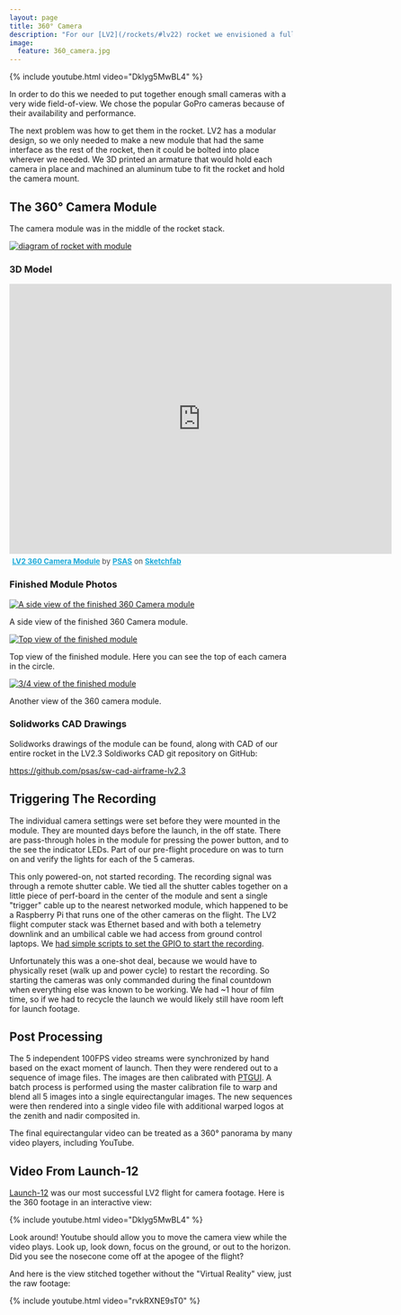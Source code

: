 ```yaml
---
layout: page
title: 360° Camera
description: "For our [LV2](/rockets/#lv22) rocket we envisioned a full, wrap-around camera device that would let you replay video from the launch that would look like you were flying on the rocket!"
image:
  feature: 360_camera.jpg
---
```



{% include youtube.html video="Dklyg5MwBL4" %}


In order to do this we needed to put together enough small cameras with a very wide field-of-view. We chose the popular GoPro cameras because of their availability and performance.

The next problem was how to get them in the rocket. LV2 has a modular design, so we only needed to make a new module that had the same interface as the rest of the rocket, then it could be bolted into place wherever we needed. We 3D printed an armature that would hold each camera in place and machined an aluminum tube to fit the rocket and hold the camera mount.


## The 360° Camera Module

The camera module was in the middle of the rocket stack.

[![diagram of rocket with module](openrocket-labled.png)](openrocket-labled.png)

### 3D Model

<iframe width="680" height="480" src="https://sketchfab.com/models/4fe9582ab46a4428b951b95a365930d1/embed" frameborder="0" allowfullscreen mozallowfullscreen="true" webkitallowfullscreen="true" onmousewheel=""></iframe><p style="font-size: 13px; font-weight: normal; margin: 5px; color: #4A4A4A;">
    <a href="https://sketchfab.com/models/4fe9582ab46a4428b951b95a365930d1?utm_medium=embed&utm_source=website&utm_campain=share-popup" target="_blank" style="font-weight: bold; color: #1CAAD9;">LV2 360 Camera Module</a>
    by <a href="https://sketchfab.com/psas?utm_medium=embed&utm_source=website&utm_campain=share-popup" target="_blank" style="font-weight: bold; color: #1CAAD9;">PSAS</a>
    on <a href="https://sketchfab.com?utm_medium=embed&utm_source=website&utm_campain=share-popup" target="_blank" style="font-weight: bold; color: #1CAAD9;">Sketchfab</a>
</p>

### Finished Module Photos 

[![A side view of the finished 360 Camera module](360_back_1.jpg)](360_back_1.jpg)

A side view of the finished 360 Camera module.

[![Top view of the finished module](360_top_1.jpg)](360_top_1.jpg)

Top view of the finished module. Here you can see the top of each camera in the circle.

[![3/4 view of the finished module](360_top34_1.jpg)](360_top34_1.jpg)

Another view of the 360 camera module.

### Solidworks CAD Drawings

Solidworks drawings of the module can be found, along with CAD of our entire rocket in the LV2.3 Soldiworks CAD git repository on GitHub:

<https://github.com/psas/sw-cad-airframe-lv2.3>



## Triggering The Recording

The individual camera settings were set before they were mounted in the module. They are mounted days before the launch, in the off state. There are pass-through holes in the module for pressing the power button, and to the see the indicator LEDs. Part of our pre-flight procedure on was to turn on and verify the lights for each of the 5 cameras.

This only powered-on, not started recording. The recording signal was through a remote shutter cable. We tied all the shutter cables together on a little piece of perf-board in the center of the module and sent a single "trigger" cable up to the nearest networked module, which happened to be a Raspberry Pi that runs one of the other cameras on the flight. The LV2 flight computer stack was Ethernet based and with both a telemetry downlink and an umbilical cable we had access from ground control laptops. We [had simple scripts to set the GPIO to start the recording](https://github.com/psas/camera-automation/tree/master/picam2/CameraScripts
).

Unfortunately this was a one-shot deal, because we would have to physically reset (walk up and power cycle) to restart the recording. So starting the cameras was only commanded during the final countdown when everything else was known to be working. We had ~1 hour of film time, so if we had to recycle the launch we would likely still have room left for launch footage.


## Post Processing

The 5 independent 100FPS video streams were synchronized by hand based on the exact moment of launch. Then they were rendered out to a sequence of image files. The images are then calibrated with [PTGUI](https://www.ptgui.com/). A batch process is performed using the master calibration file to warp and blend all 5 images into a single equirectangular images. The new sequences were then rendered into a single video file with additional warped logos at the zenith and nadir composited in.

The final equirectangular video can be treated as a 360&deg; panorama by many video players, including YouTube.


## Video From Launch-12

[Launch-12](/launches/#L12) was our most successful LV2 flight for camera footage. Here is the 360 footage in an interactive view:

{% include youtube.html video="Dklyg5MwBL4" %}

Look around! Youtube should allow you to move the camera view while the video plays. Look up, look down, focus on the ground, or out to the horizon. Did you see the nosecone come off at the apogee of the flight?

And here is the view stitched together without the "Virtual Reality" view, just the raw footage:

{% include youtube.html video="rvkRXNE9sT0" %}


